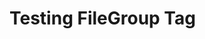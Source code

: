 # Testing FileGroup Tag

<filegroup name="snippets">
  <file src="src/snip.html"></file>
  <file src="src/snip.txt"></file>
  <file src="src/snippets.go"></file>
</filegroup>